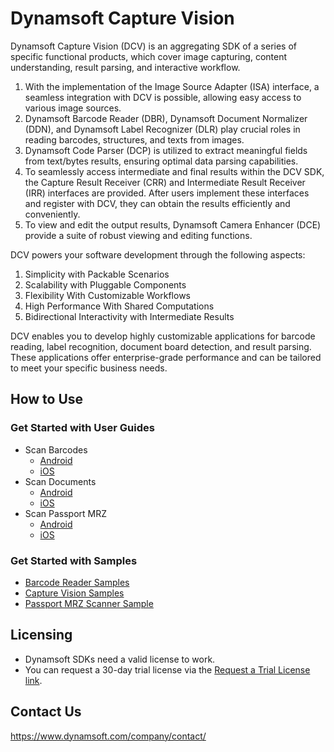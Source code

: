 # Dynamsoft Capture Vision

Dynamsoft Capture Vision (DCV) is an aggregating SDK of a series of specific functional products, which cover image capturing, content understanding, result parsing, and interactive workflow.

1. With the implementation of the Image Source Adapter (ISA) interface, a seamless integration with DCV is possible, allowing easy access to various image sources.
2. Dynamsoft Barcode Reader (DBR), Dynamsoft Document Normalizer (DDN), and Dynamsoft Label Recognizer (DLR) play crucial roles in reading barcodes, structures, and texts from images.
3. Dynamsoft Code Parser (DCP) is utilized to extract meaningful fields from text/bytes results, ensuring optimal data parsing capabilities.
4. To seamlessly access intermediate and final results within the DCV SDK, the Capture Result Receiver (CRR) and Intermediate Result Receiver (IRR) interfaces are provided. After users implement these interfaces and register with DCV, they can obtain the results efficiently and conveniently.
5. To view and edit the output results, Dynamsoft Camera Enhancer (DCE) provide a suite of robust viewing and editing functions.

DCV powers your software development through the following aspects:

1. Simplicity with Packable Scenarios
2. Scalability with Pluggable Components
3. Flexibility With Customizable Workflows
4. High Performance With Shared Computations
5. Bidirectional Interactivity with Intermediate Results

DCV enables you to develop highly customizable applications for barcode reading, label recognition, document board detection, and result parsing. These applications offer enterprise-grade performance and can be tailored to meet your specific business needs.

## How to Use

### Get Started with User Guides

- Scan Barcodes
  - [Android](https://www.dynamsoft.com/barcode-reader/docs/mobile/programming/android/user-guide.html?product=dcv&lang=android-kotlin)
  - [iOS](https://www.dynamsoft.com/barcode-reader/docs/mobile/programming/objectivec-swift/user-guide.html?product=dcv&lang=objectivec-swift)
- Scan Documents
  - [Android](https://www.dynamsoft.com/document-normalizer/docs/mobile/programming/android/user-guide.html?product=dcv&lang=android-kotlin)
  - [iOS](https://www.dynamsoft.com/document-normalizer/docs/mobile/programming/ios/user-guide.html?product=dcv&lang=objectivec-swift)
- Scan Passport MRZ
  - [Android](https://www.dynamsoft.com/capture-vision/docs/mobile/programming/android/user-guide/passport.html)
  - [iOS](https://www.dynamsoft.com/capture-vision/docs/mobile/programming/ios/user-guide/passport.html)

### Get Started with Samples

- [Barcode Reader Samples](https://github.com/Dynamsoft/barcode-reader-mobile-samples)
- [Capture Vision Samples](https://github.com/Dynamsoft/capture-vision-mobile-samples)
- [Passport MRZ Scanner Sample](https://github.com/Dynamsoft/passport-mrz-scanner-mobile)

## Licensing

- Dynamsoft SDKs need a valid license to work.
- You can request a 30-day trial license via the [Request a Trial License link](https://www.dynamsoft.com/customer/license/trialLicense?product=dcv&package=mobile&utm_source=github).

## Contact Us

https://www.dynamsoft.com/company/contact/
